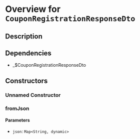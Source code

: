 # Overview for `CouponRegistrationResponseDto`

## Description



## Dependencies

- _$CouponRegistrationResponseDto

## Constructors

### Unnamed Constructor


### fromJson


#### Parameters

- `json`: `Map<String, dynamic>`
